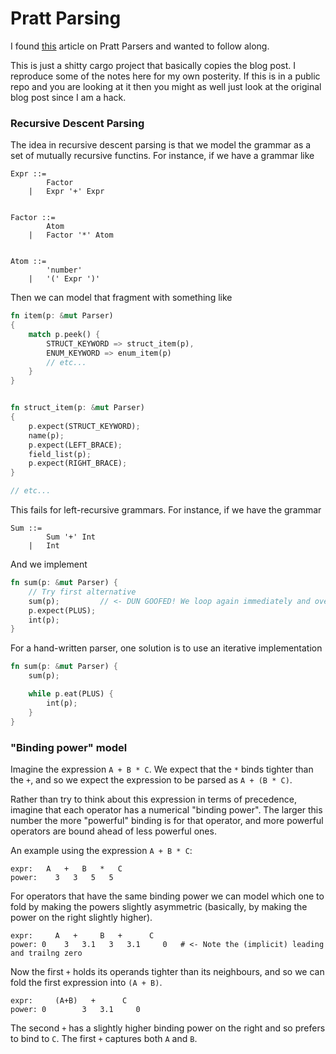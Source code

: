 # Pratt Parsing
I found [this](https://matklad.github.io/2020/04/13/simple-but-powerful-pratt-parsing.html) article on Pratt Parsers and wanted to follow along.

This is just a shitty cargo project that basically copies the blog post. I reproduce some of the notes here for my own posterity. 
If this is in a public repo and you are looking at it then you might as well just look at the original blog post since I am a hack.


### Recursive Descent Parsing

The idea in recursive descent parsing is that we model the grammar as a set of mutually
recursive functins.  For instance, if we have a grammar like 

```
Expr ::= 
        Factor 
    |   Expr '+' Expr 


Factor ::= 
        Atom 
    |   Factor '*' Atom


Atom ::= 
        'number'
    |   '(' Expr ')'
```


Then we can model that fragment with something like 

```rust
fn item(p: &mut Parser)
{
    match p.peek() {
        STRUCT_KEYWORD => struct_item(p),
        ENUM_KEYWORD => enum_item(p)
        // etc...
    }
}


fn struct_item(p: &mut Parser)
{
    p.expect(STRUCT_KEYWORD);
    name(p);
    p.expect(LEFT_BRACE);
    field_list(p);
    p.expect(RIGHT_BRACE);
}

// etc...
```

This fails for left-recursive grammars. For instance, if we have the grammar

```
Sum ::= 
        Sum '+' Int
    |   Int
```

And we implement

```rust
fn sum(p: &mut Parser) {
    // Try first alternative 
    sum(p);         // <- DUN GOOFED! We loop again immediately and overflow the stack
    p.expect(PLUS);
    int(p);
}
```

For a hand-written parser, one solution is to use an iterative implementation

```rust
fn sum(p: &mut Parser) {
    sum(p);

    while p.eat(PLUS) {
        int(p);
    }
}
```



### "Binding power" model

Imagine the expression `A + B * C`. We expect that the `*` binds tighter than the `+`,
and so we expect the expression to be parsed as `A + (B * C)`. 

Rather than try to think about this expression in terms of precedence, imagine that 
each operator has a numerical "binding power". The larger this number the more "powerful"
binding is for that operator, and more powerful operators are bound ahead of less powerful
ones.

An example using the expression `A + B * C`:

```
expr:   A   +   B   *   C
power:    3   3   5   5
```

For operators that have the same binding power we can model which one to fold by 
making the powers slightly asymmetric (basically, by making the power on the right
slightly higher).

```
expr:     A   +     B   +      C
power: 0    3   3.1   3   3.1     0   # <- Note the (implicit) leading and trailng zero
```

Now the first `+` holds its operands tighter than its neighbours, and so we can fold
the first expression into `(A + B)`.

```
expr:     (A+B)   +      C
power: 0        3   3.1     0
```

The second `+` has a slightly higher binding power on the right and so prefers to bind
to `C`. The first `+` captures both `A` and `B`.
